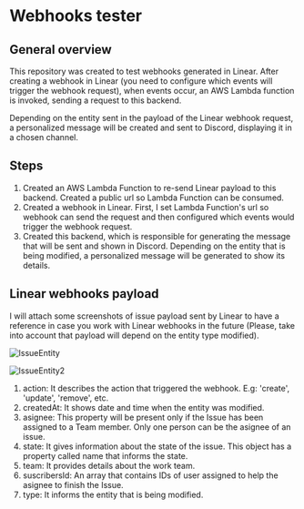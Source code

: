 # Webhooks tester

## General overview

This repository was created to test webhooks generated in Linear. After creating a webhook in Linear (you need to configure which events will trigger the webhook request), when events occur, an AWS Lambda function is invoked, sending a request to this backend.

Depending on the entity sent in the payload of the Linear webhook request, a personalized message will be created and sent to Discord, displaying it in a chosen channel.

## Steps
1. Created an AWS Lambda Function to re-send Linear payload to this backend. Created a public url so Lambda Function can be consumed. 
2. Created a webhook in Linear. First, I set Lambda Function's url so webhook can send the request and then configured which events would trigger the webhook request.
3. Created this backend, which is responsible for generating the message that will be sent and shown in Discord. Depending on the entity that is being modified, a personalized message will be generated to show its details.

## Linear webhooks payload

I will attach some screenshots of issue payload sent by Linear to have a reference in case you work with Linear webhooks in the future (Please, take into account that payload will depend on the entity type modified).

![IssueEntity](https://github.com/Juan-Bianchi/webhook-and-AWSLambda/assets/104390122/804485e4-e4c2-46a9-8bc2-e60498e5d384)

![IssueEntity2](https://github.com/Juan-Bianchi/webhook-and-AWSLambda/assets/104390122/674d139f-7fdb-4006-b799-6c145a16af18)

1. action: It describes the action that triggered the webhook. E.g: 'create', 'update', 'remove', etc.
2. createdAt: It shows date and time when the entity was modified.
3. asignee: This property will be present only if the Issue has been assigned to a Team member. Only one person can be the asignee of an issue.
4. state: It gives information about the state of the issue. This object has a property called name that informs the state.
5. team: It provides details about the work team.
6. suscribersId: An array that contains IDs of user assigned to help the asignee to finish the Issue.
7. type: It informs the entity that is being modified.







